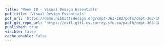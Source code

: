 ```yaml
---
title: 'Week 10 - Visual Design Essentials'
pdf_title: 'Visual Design Essentials'
pdf_url: 'https://demo.hibbittsdesign.org/cmpt-363-182/pdfs/cmpt-363-182-visual-design-essentials.pdf'
pdf_git_repo_url: 'https://csil-git1.cs.surrey.sfu.ca/paulh/cmpt-363-182-slides/blob/master/visual-design-essentials/slides.md'
published: true
visible: false
cache_enable: false
---
```

